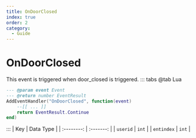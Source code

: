 ```yaml
---
title: OnDoorClosed
index: true
order: 2
category:
  - Guide
---
```


# OnDoorClosed
This event is triggered when door_closed is triggered.
::: tabs
@tab Lua
```lua
--- @param event Event
--- @return number EventResult
AddEventHandler("OnDoorClosed", function(event)
    --[[ ... ]]
    return EventResult.Continue
end)
```

:::
|     Key    | Data Type |
| :--------: | :-------: |
|  `userid`  |   `int`   |
| `entindex` |   `int`   |